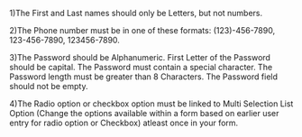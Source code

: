 1)The First and Last names should only be Letters, but not numbers.

2)The Phone number must be in one of these formats: (123)-456-7890, 123-456-7890, 123456-7890.

3)The Password should be Alphanumeric. First Letter of the Password should be capital. The Password must contain a special character. The Password length must be greater than 8 Characters.
The Password field should not be empty.

4)The Radio option or checkbox option must be linked to Multi Selection List Option (Change the options available within a form based on earlier user entry for radio option or Checkbox) atleast once in your form.
